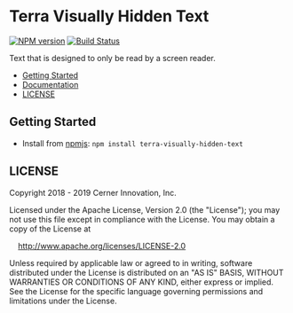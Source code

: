 # Terra Visually Hidden Text

[![NPM version](https://badgen.net/npm/v/terra-visually-hidden-text)](https://www.npmjs.org/package/terra-visually-hidden-text)
[![Build Status](https://badgen.net/travis/cerner/terra-core)](https://travis-ci.org/cerner/terra-core)

Text that is designed to only be read by a screen reader.

- [Getting Started](#getting-started)
- [Documentation](https://github.com/cerner/terra-core/tree/master/packages/terra-visually-hidden-text/docs)
- [LICENSE](#license)

## Getting Started

- Install from [npmjs](https://www.npmjs.com): `npm install terra-visually-hidden-text`

## LICENSE

Copyright 2018 - 2019 Cerner Innovation, Inc.

Licensed under the Apache License, Version 2.0 (the "License"); you may not use this file except in compliance with the License. You may obtain a copy of the License at

&nbsp;&nbsp;&nbsp;&nbsp;http://www.apache.org/licenses/LICENSE-2.0

Unless required by applicable law or agreed to in writing, software distributed under the License is distributed on an "AS IS" BASIS, WITHOUT WARRANTIES OR CONDITIONS OF ANY KIND, either express or implied. See the License for the specific language governing permissions and limitations under the License.
